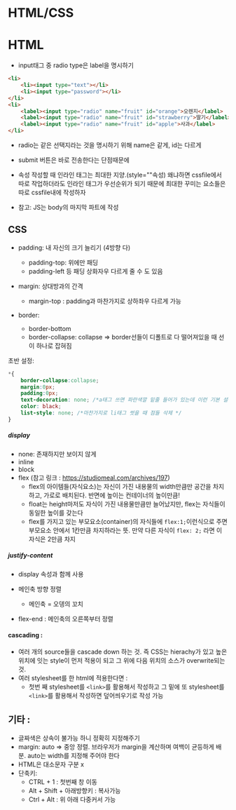 # HTML/CSS

# HTML

- input태그 중 radio type은 label을 명시하기

```html
<li>
    <li><input type="text"></li>
	<li><input type="password"></li>
</li>
<li>
    <label><input type="radio" name="fruit" id="orange">오렌지</label>
	<label><input type="radio" name="fruit" id="strawberry">딸기</label>
	<label><input type="radio" name="fruit" id="apple">사과</label>
</li>
```

- radio는 같은 선택지라는 것을 명시하기 위해 name은 같게, id는 다르게

- submit 버튼은 바로 전송한다는 단점때문에



- 속성 작성할 때 인라인 태그는 최대한 지양.(style=""속성) 왜냐하면 cssfile에서 따로 작업하더라도 인라인 태그가 우선순위가 되기 때문에 최대한 꾸미는 요소들은 따로 cssfile내에 작성하자
- 참고: JS는 body의 마지막 파트에 작성



## CSS

- padding: 내 자신의 크기 늘리기 (4방향 다)
  - padding-top: 위에만 패딩 
  - padding-left 등 패딩 상화자우 다르게 줄 수 도 있음
- margin: 상대방과의 간격
  - margin-top : padding과 마찬가지로 상하좌우 다르게 가능

- border:
  - border-bottom
  - border-collapse: collapse => border선들이 디폴트로 다 떨어져있을 때 선이 하나로 잡혀짐



초반 설정:

```css
*{
	border-collapse:collapse;
    margin:0px;
    padding:0px;
    text-decoration: none; /*a태그 쓰면 파란색깔 밑줄 들어가 있는데 이런 기본 설정 지우고 싶을 때 사용*/
    color: black;
    list-style: none; /*마찬가지로 li태그 썻을 때 점들 삭제 */ 
}
```



##### display

- none: 존재하지만 보이지 않게
- inline
- block
- flex (참고 링크 : https://studiomeal.com/archives/197)
  - flex의 아이템들(자식요소)는 자신이 가진 내용물의 width만큼만 공간을 차지하고, 가로로 배치된다. 반면에 높이는 컨테이너의 높이만큼!
  - float는 height마저도 자식이 가진 내용물만큼만 늘어났지만, flex는 자식들이 동일한 높이를 갖는다
  - flex를 가지고 있는 부모요소(container)의 자식들에 `flex:1;`이런식으로 주면 부모요소 안에서 1칸만큼 차지하라는 뜻. 만약 다른 자식이 `flex: 2;` 라면 이 자식은 2만큼 차지 



##### justify-content

- display 속성과 함께 사용

- 메인축 방향 정렬 
  - 메인축 = 오뎅의 꼬치
- flex-end : 메인축의 오른쪽부터 정렬



#### cascading :

- 여러 개의 source들을 cascade down 하는 것. 즉 CSS는 hierachy가 있고 높은 위치에 잇는 style이 먼저 적용이 되고 그 위에 다음 위치의 소스가 overwrite되는 것.
- 여러 stylesheet를 한 html에 적용한다면 : 
  - 첫번 째 stylesheet를 `<link>`를 활용해서 작성하고 그 밑에 또 stylesheet를 `<link>`를 활용해서 작성하면 덮어씌우기로 작성 가능 



## 기타 :

- 글짜색은 상속이 불가능 하니 정확히 지정해주기
- margin: auto => 중앙 정렬. 브라우저가 margin을 계산하며 여백이 균등하게 배분. auto는 width를 지정해 주어야 한다
- HTML은 대소문자 구분 x
- 단축키:
  - CTRL + 1 : 첫번째 창 이동
  - Alt + Shift + 아래방향키 : 복사가능
  - Ctrl + Alt : 위 아래 다중커서 가능